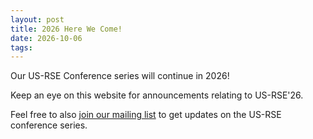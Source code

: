 ```yaml
---
layout: post
title: 2026 Here We Come!
date: 2026-10-06
tags:
---
```


Our US-RSE Conference series will continue in 2026!

Keep an eye on this website for announcements relating to US-RSE'26.

Feel free to also [join our mailing list](https://groups.google.com/a/us-rse.org/g/usrse-conference)
to get updates on the US-RSE conference series.

